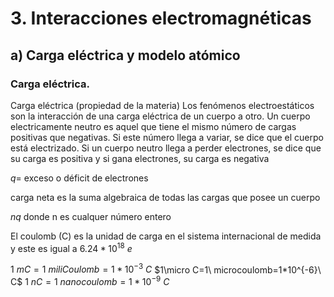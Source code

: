 # 3. Interacciones electromagnéticas
## a) Carga eléctrica y modelo atómico

### Carga eléctrica.
Carga eléctrica (propiedad de la materia)
Los fenómenos electroestáticos son la interacción de una carga eléctrica de un cuerpo a otro.
Un cuerpo electricamente neutro es aquel que tiene el mismo número de cargas positivas que negativas. Si este número llega a variar, se dice que el cuerpo está electrizado.
Si un cuerpo neutro llega a perder electrones, se dice que su carga es positiva y si gana electrones, su carga es negativa

$q=$ exceso o déficit de electrones

carga neta es la suma algebraica de todas las cargas que posee un cuerpo

$nq$ donde n es cualquer número entero

El coulomb (C) es la unidad de carga en el sistema internacional de medida y este es igual a $6.24*10^{18}\ e$

$1\ mC=1\ miliCoulomb=1*10^{-3}\ C$
$1\micro C=1\ microcoulomb=1*10^{-6}\ C$
$1\ nC=1\ nanocoulomb=1*10^{-9}\ C$
